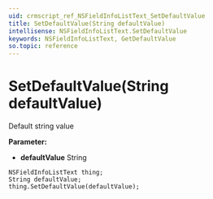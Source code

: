 ```yaml
---
uid: crmscript_ref_NSFieldInfoListText_SetDefaultValue
title: SetDefaultValue(String defaultValue)
intellisense: NSFieldInfoListText.SetDefaultValue
keywords: NSFieldInfoListText, GetDefaultValue
so.topic: reference
---
```


# SetDefaultValue(String defaultValue)

Default string value

**Parameter:** 
 - **defaultValue** String

```crmscript
NSFieldInfoListText thing;
String defaultValue;
thing.SetDefaultValue(defaultValue);
```

